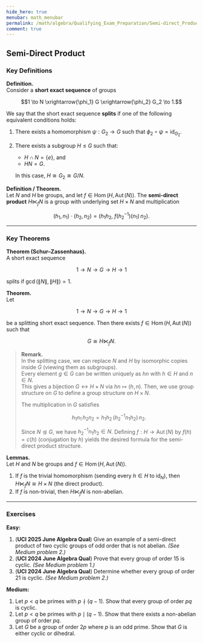 ```yaml
---
hide_hero: true
menubar: math_menubar
permalink: /math/algebra/Qualifying_Exam_Preparation/Semi-direct_Product
comment: true
---
```

## Semi-Direct Product

### Key Definitions

**Definition.**  
Consider a **short exact sequence** of groups

$$1 \to N \xrightarrow{\phi_1} G \xrightarrow{\phi_2} G_2 \to 1.$$

We say that the short exact sequence **splits** if one of the following equivalent conditions holds:

1. There exists a homomorphism $\psi: G_2 \to G$ such that $\phi_2 \circ \psi = \mathrm{id}_{G_2}$.
2. There exists a subgroup $H \leq G$ such that:
   - $H \cap N = \{e\}$, and  
   - $HN = G$.  

   In this case, $H \cong G_2 \cong G/N$.


**Definition / Theorem.**  
Let $N$ and $H$ be groups, and let $f \in \operatorname{Hom}(H, \operatorname{Aut}(N))$.
The **semi-direct product** $H \ltimes_f N$ is a group with underlying set $H \times N$ and multiplication

$$(h_1, n_1) \cdot (h_2, n_2) = \big(h_1 h_2, \ f(h_2^{-1})(n_1) \, n_2\big).$$

---

### Key Theorems

**Theorem (Schur–Zassenhaus).**  
A short exact sequence

$$1 \to N \to G \to H \to 1$$

splits if $\gcd(\|N\|, \|H\|) = 1$.

**Theorem.**  
Let

$$1 \to N \to G \to H \to 1$$

be a splitting short exact sequence. Then there exists $f \in \operatorname{Hom}(H, \operatorname{Aut}(N))$ such that

$$G \cong H \ltimes_f N.$$

> **Remark.**  
> In the splitting case, we can replace $N$ and $H$ by isomorphic copies inside $G$ (viewing them as subgroups).  
> Every element $g \in G$ can be written uniquely as $h n$ with $h \in H$ and $n \in N$.  
> This gives a bijection $G \leftrightarrow H \times N$ via $h n \mapsto (h, n)$. Then, we use group structure on $G$ to 
> define a group structure on $H\times N$. 
> 
> The multiplication in $G$ satisfies
> 
> $$h_1 n_1 \, h_2 n_2 = h_1 h_2 \, (h_2^{-1} n_1 h_2) \, n_2.$$
> 
> Since $N \trianglelefteq G$, we have $h_2^{-1} n_1 h_2 \in N$.
> Defining $f: H \to \operatorname{Aut}(N)$ by $f(h) = c(h)$ (conjugation by $h$) yields the desired formula for the semi-direct product structure.


**Lemmas.**  
Let $H$ and $N$ be groups and $f \in \operatorname{Hom}(H, \operatorname{Aut}(N))$.

1. If $f$ is the trivial homomorphism (sending every $h \in H$ to $\mathrm{id}_N$), then $H \ltimes_f N \cong H \times N$ (the direct product).
2. If $f$ is non-trivial, then $H \ltimes_f N$ is non-abelian.

---

### Exercises

**Easy:**

1. (**UCI 2025 June Algebra Qual**) Give an example of a semi-direct product of two cyclic groups of odd order that is not abelian. *(See Medium problem 2.)*
2. (**UCI 2024 June Algebra Qual**) Prove that every group of order $15$ is cyclic. *(See Medium problem 1.)*
3. (**UCI 2024 June Algebra Qual**) Determine whether every group of order $21$ is cyclic. *(See Medium problem 2.)*

**Medium:**

1. Let $p < q$ be primes with $p \nmid (q-1)$. Show that every group of order $pq$ is cyclic.
2. Let $p < q$ be primes with $p \mid (q-1)$. Show that there exists a non-abelian group of order $pq$.
3. Let $G$ be a group of order $2p$ where $p$ is an odd prime. Show that $G$ is either cyclic or dihedral.
